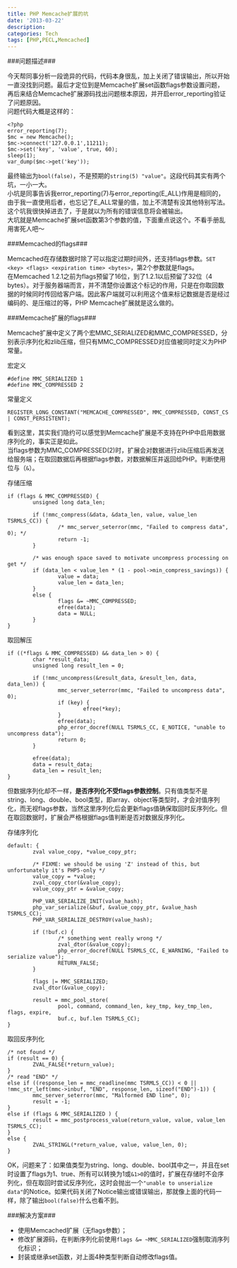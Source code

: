 ```yaml
---
title: PHP Memcache扩展的坑
date: '2013-03-22'
description:
categories: Tech
tags: [PHP,PECL,Memcached]
---
```

###问题描述###

今天帮同事分析一段诡异的代码，代码本身很乱，加上关闭了错误输出，所以开始一直没找到问题。最后才定位到是Memcache扩展set函数flags参数设置问题，再后来结合Memcache扩展源码找出问题根本原因，并开启error_reporting验证了问题原因。  
问题代码大概是这样的：

	<?php
	error_reporting(7);
	$mc = new Memcache();
	$mc->connect('127.0.0.1',11211);
	$mc->set('key', 'value', true, 60);
	sleep(1);
	var_dump($mc->get('key'));

最终输出为`bool(false)`，不是预期的`string(5) "value"`。这段代码其实有两个坑，一小一大。  
小坑是同事告诉我error\_reporting(7)与error\_reporting(E\_ALL)作用是相同的，由于我一直使用后者，也忘记了E_ALL常量的值，加上不清楚有没其他特别写法。这个坑我很快掉进去了，于是就以为所有的错误信息将会被输出。  
大坑就是Memcache扩展set函数第3个参数的值，下面重点说这个。不看手册乱用害死人吧～

###Memcached的flags###

Memcached在存储数据时除了可以指定过期时间外，还支持flags参数。`SET <key> <flags> <expiration time> <bytes>`，第2个参数就是flags。  
在Memcached 1.2.1之前为flags预留了16位，到了1.2.1以后预留了32位（4 bytes）。对于服务器端而言，并不清楚你设置这个标记的作用，只是在你取回数据的时候同时传回给客户端。因此客户端就可以利用这个值来标记数据是否是经过编码的、是压缩过的等，PHP Memcache扩展就是这么做的。  

###Memcache扩展的flags###

Memcache扩展中定义了两个宏MMC_SERIALIZED和MMC_COMPRESSED，分别表示序列化和zlib压缩，但只有MMC_COMPRESSED对应值被同时定义为PHP常量。  

宏定义

	#define MMC_SERIALIZED 1
	#define MMC_COMPRESSED 2

常量定义

	REGISTER_LONG_CONSTANT("MEMCACHE_COMPRESSED", MMC_COMPRESSED, CONST_CS | CONST_PERSISTENT);

看到这里，其实我们隐约可以感觉到Memcache扩展是不支持在PHP中启用数据序列化的，事实正是如此。  
当flags参数为MMC_COMPRESSED(2)时，扩展会对数据进行zlib压缩后再发送给服务端；在取回数据后再根据flags参数，对数据解压并返回给PHP。判断使用位与（`&`）。  

存储压缩

	if (flags & MMC_COMPRESSED) {
	        unsigned long data_len;
	
	        if (!mmc_compress(&data, &data_len, value, value_len TSRMLS_CC)) {
	                /* mmc_server_seterror(mmc, "Failed to compress data", 0); */
	                return -1;
	        }
	
	        /* was enough space saved to motivate uncompress processing on get */
	        if (data_len < value_len * (1 - pool->min_compress_savings)) {
	                value = data;
	                value_len = data_len;
	        }
	        else {
	                flags &= ~MMC_COMPRESSED;
	                efree(data);
	                data = NULL;
	        }
	}

取回解压

	if ((*flags & MMC_COMPRESSED) && data_len > 0) {
	        char *result_data;
	        unsigned long result_len = 0;
	
	        if (!mmc_uncompress(&result_data, &result_len, data, data_len)) {
	                mmc_server_seterror(mmc, "Failed to uncompress data", 0);
	                if (key) {
	                        efree(*key);
	                }
	                efree(data);
	                php_error_docref(NULL TSRMLS_CC, E_NOTICE, "unable to uncompress data");
	                return 0;
	        }
	
	        efree(data);
	        data = result_data;
	        data_len = result_len;
	}

但数据序列化却不一样，**是否序列化不受flags参数控制**。只有值类型不是string、long、double、bool类型，即array、object等类型时，才会对值序列化，而无视flags参数，当然这里序列化后会更新flags值确保取回时反序列化。但在取回数据时，扩展会严格根据flags值判断是否对数据反序列化。

存储序列化

	default: {
	        zval value_copy, *value_copy_ptr;
	
	        /* FIXME: we should be using 'Z' instead of this, but unfortunately it's PHP5-only */
	        value_copy = *value;
	        zval_copy_ctor(&value_copy);
	        value_copy_ptr = &value_copy;
	
	        PHP_VAR_SERIALIZE_INIT(value_hash);
	        php_var_serialize(&buf, &value_copy_ptr, &value_hash TSRMLS_CC);
	        PHP_VAR_SERIALIZE_DESTROY(value_hash);
	
	        if (!buf.c) {
	                /* something went really wrong */
	                zval_dtor(&value_copy);
	                php_error_docref(NULL TSRMLS_CC, E_WARNING, "Failed to serialize value");
	                RETURN_FALSE;
	        }
	
	        flags |= MMC_SERIALIZED;
	        zval_dtor(&value_copy);
	
	        result = mmc_pool_store(
	                pool, command, command_len, key_tmp, key_tmp_len, flags, expire,
	                buf.c, buf.len TSRMLS_CC);
	}

取回反序列化

	/* not found */
	if (result == 0) {
	        ZVAL_FALSE(*return_value);
	}
	/* read "END" */
	else if ((response_len = mmc_readline(mmc TSRMLS_CC)) < 0 || !mmc_str_left(mmc->inbuf, "END", response_len, sizeof("END")-1)) {
	        mmc_server_seterror(mmc, "Malformed END line", 0);
	        result = -1;
	}
	else if (flags & MMC_SERIALIZED ) {
	        result = mmc_postprocess_value(return_value, value, value_len TSRMLS_CC);
	}
	else {
	        ZVAL_STRINGL(*return_value, value, value_len, 0);
	}

OK，问题来了：如果值类型为string、long、double、bool其中之一，并且在set时设置了flags为1、true、所有可以转换为1或`&1>0`的值时，扩展在存储时不会序列化，但在取回时尝试反序列化，这时会抛出一个`"unable to unserialize data"`的Notice。如果代码关闭了Notice输出或错误输出，那就像上面的代码一样，除了输出`bool(false)`什么也看不到。

###解决方案###

- 使用Memcached扩展（无flags参数）；
- 修改扩展源码，在判断序列化前使用`flags &= ~MMC_SERIALIZED`强制取消序列化标识；
- 封装或继承set函数，对上面4种类型判断自动修改flags值。

